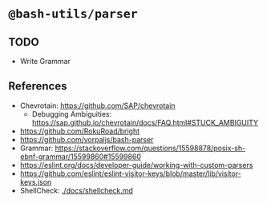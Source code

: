 # `@bash-utils/parser`

## TODO

- Write Grammar

## References

- Chevrotain: https://github.com/SAP/chevrotain
    - Debugging Ambiguities: https://sap.github.io/chevrotain/docs/FAQ.html#STUCK_AMBIGUITY
- https://github.com/RokuRoad/bright
- https://github.com/vorpaljs/bash-parser
- Grammar: https://stackoverflow.com/questions/15598878/posix-sh-ebnf-grammar/15599860#15599860
- https://eslint.org/docs/developer-guide/working-with-custom-parsers
- https://github.com/eslint/eslint-visitor-keys/blob/master/lib/visitor-keys.json
- ShellCheck: [./docs/shellcheck.md](./docs/shellcheck.md)
